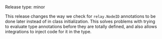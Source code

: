 Release type: minor

This release changes the way we check for `relay.NodeID` annotations to be done
later instead of in class initialization. This solves problems with trying to
evaluate type annotations before they are totally defined, and also allows
integrations to inject code for it in the type.
